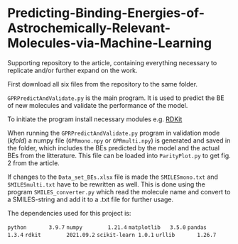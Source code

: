 # Predicting-Binding-Energies-of-Astrochemically-Relevant-Molecules-via-Machine-Learning
Supporting repository to the article, containing everything necessary to replicate and/or further expand on the work.

First download all six files from the repository to the same folder. 

`GPRPredictAndValidate.py` is the main program. It is used to predict the BE of new molecules and validate the performance of the model.

To initiate the program install necessary modules e.g. [RDKit](https://www.rdkit.org/docs/Install.html)

When running the `GPRPredictAndValidate.py` program in validation mode (_kfold_) a numpy file (`GPRmono.npy` or `GPRmulti.npy`) is generated and saved in the folder, which includes the BEs predicted by the model and the actual BEs from the litterature. This file can be loaded into `ParityPlot.py` to get fig. 2 from the article.

If changes to the `Data_set_BEs.xlsx` file is made the `SMILESmono.txt` and `SMILESmulti.txt` have to be rewritten as well. This is done using the program `SMILES_converter.py` which read the molecule name and convert to a SMILES-string and add it to a .txt file for further usage.

The dependencies used for this project is:

`python       3.9.7`
`numpy        1.21.4`
`matplotlib   3.5.0`
`pandas       1.3.4`
`rdkit        2021.09.2`
`scikit-learn 1.0.1`
`urllib       1.26.7`
